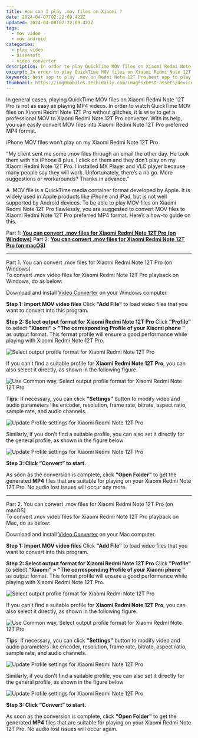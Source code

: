 ```yaml
---
title: How can I play .mov files on Xiaomi ?
date: 2024-04-07T02:22:09.422Z
updated: 2024-04-08T02:22:09.422Z
tags: 
  - mov video
  - mov android
categories: 
  - play video
  - aiseesoft
  - video converter
description: In order to play QuickTime MOV files on Xiaomi Redmi Note 12T Pro without glitches, it is wise to get a professional MOV to Xiaomi Redmi Note 12T Pro converter. With its help, you can easily convert MOV files into Xiaomi Redmi Note 12T Pro preferred MP4 format. 
excerpt: In order to play QuickTime MOV files on Xiaomi Redmi Note 12T Pro without glitches, it is wise to get a professional MOV to Xiaomi Redmi Note 12T Pro converter. With its help, you can easily convert MOV files into Xiaomi Redmi Note 12T Pro preferred MP4 format. 
keywords: best app to play .mov on Redmi Note 12T Pro,best app to play .mov on Xiaomi Redmi Note 12T Pro,.mov playback on Xiaomi,will mov play on Redmi Note 12T Pro,.mov playback on Xiaomi Redmi Note 12T Pro,can't open .mov on Xiaomi Redmi Note 12T Pro,mov to h264 converter android,best mov transcoder android,playing mov videos on phone android,Xiaomi Redmi Note 12T Pro wont play mov,video to mp4 codec converter for android,how to converter 720p to mov on android
thumbnail: https://img0mobiles.techidaily.com/images/best-assets/devices/xiaomi/xiaomi-redmi-note-12t-pro/1.jpg
---
```


<div class="atpl-content atpl-for-aiseesoft-video-converter play-mov-on-android">

<div class="atpl-post-description-part-1">
<div class="tpl-content-sub-paragraph-normal">
  <p>
    In general cases, playing QuickTime MOV files on Xiaomi Redmi Note 12T Pro is not as easy as playing MP4 videos. In order to watch QuickTime MOV files on Xiaomi Redmi Note 12T Pro without glitches, it is wise to get a professional MOV to Xiaomi Redmi Note 12T Pro converter. With its help, you can easily convert MOV files into Xiaomi Redmi Note 12T Pro preferred MP4 format. 
  </p>
</div>
</div>



<div class="atpl-post-description-part-2">
<div class="tpl-content-sub-paragraph-question">
  iPhone MOV files won’t play on my Xiaomi Redmi Note 12T Pro
</div>
<div class="tpl-content-sub-paragraph-content">
<p>
  “My client sent me some .mov files through an email the other day. He took them with his iPhone 8 plus. I click on them and they don’t play on my Xiaomi Redmi Note 12T Pro. I installed MX Player and VLC player because many people say they will work. Unfortunately, there’s a no go. More suggestions or workarounds? Thanks in advance.”
</p>
<p>
  A .MOV file is a QuickTime media container format developed by Apple. It is widely used in Apple products like iPhone and iPad, but is not well supported by Android devices. To be able to play MOV files on Xiaomi Redmi Note 12T Pro flawlessly, you are suggested to convert MOV files to Xiaomi Redmi Note 12T Pro preferred MP4 format. Here’s a how-to guide on this.
</p>
</div>
</div>

Part 1: <strong><a href="#p1">You can convert .mov files for Xiaomi Redmi Note 12T Pro (on Windows)</a></strong>
Part 2: <strong><a href="#p2">You can convert .mov files for Xiaomi Redmi Note 12T Pro (on macOS)</a></strong>

<!-- Part 1 -->
<a id="p1" name="p1" ></a><hr>

<div class="atpl-step-part-style">Part 1. You can convert .mov files for Xiaomi Redmi Note 12T Pro (on Windows)</div>
To convert .mov video files for Xiaomi Redmi Note 12T Pro playback on Windows, do as below:

Download and install <a class="atpl-step-content-a-style" href="https://tools.techidaily.com/aiseesoft-total-video-converter/" >Video Converter</a> on your Windows computer.


<strong>Step 1: Import MOV video files </strong>
Click <b>"Add File"</b> to load video files that you want to convert into this program.

<strong>Step 2: Select output format for Xiaomi Redmi Note 12T Pro</strong>
Click <b>"Profile"</b> to select <b>"Xiaomi" > "The corresponding Profile of your Xiaomi phone "</b> as output format. This format profile will ensure a good performance while playing with Xiaomi Redmi Note 12T Pro.

<img src="https://tools.techidaily.com/images/apps/aiseesoft/video-converter/devices/xiaomi/fv.mp4/win/profile.png" class="atpl-imgstyle" alt="Select output profile format for Xiaomi Redmi Note 12T Pro" />

If you can't find a suitable profile for **Xiaomi Redmi Note 12T Pro**, you can also select it directly, as shown in the following figure.

<img src="https://tools.techidaily.com/images/apps/aiseesoft/video-converter/devices/common_android/fv.mp4/win/profile.png" class="atpl-imgstyle" alt="Use Common way, Select output profile format for Xiaomi Redmi Note 12T Pro" />

<strong>Tips:</strong>
If necessary, you can click <b>"Settings"</b> button to modify video and audio parameters like encoder, resolution, frame rate, bitrate, aspect ratio, sample rate, and audio channels. 

<img src="https://tools.techidaily.com/images/apps/aiseesoft/video-converter/devices/xiaomi/fv.mp4/win/settings.png" class="atpl-imgstyle"  alt="Update Profile settings for Xiaomi Redmi Note 12T Pro" />

Similarly, if you don't find a suitable profile, you can also set it directly for the general profile, as shown in the figure below

<img src="https://tools.techidaily.com/images/apps/aiseesoft/video-converter/devices/common_android/fv.mp4/win/settings.png" class="atpl-imgstyle"  alt="Update Profile settings for Xiaomi Redmi Note 12T Pro" />

<strong>Step 3: Click “Convert” to start.</strong>

As soon as the conversion is complete, click <b>"Open Folder"</b> to get the generated <b>MP4</b> files that are suitable for playing on your Xiaomi Redmi Note 12T Pro. No audio lost issues will occur any more.

<!-- Part 2 -->
<a id="p2" name="p2"></a><hr>

<div class="atpl-step-part-style">Part 2. You can convert .mov files for Xiaomi Redmi Note 12T Pro (on macOS)</div>
To convert .mov video files for Xiaomi Redmi Note 12T Pro playback on Mac, do as below:

Download and install <a class="atpl-step-content-a-style" href="https://tools.techidaily.com/aiseesoft-total-video-converter/" >Video Converter</a> on your Mac computer.

<strong>Step 1: Import MOV video files </strong>
Click <b>"Add File"</b> to load video files that you want to convert into this program.

<strong>Step 2: Select output format for Xiaomi Redmi Note 12T Pro</strong>
Click <b>"Profile"</b> to select <b>"Xiaomi" > "The corresponding Profile of your Xiaomi phone "</b> as output format. This format profile will ensure a good performance while playing with Xiaomi Redmi Note 12T Pro.

<img src="https://tools.techidaily.com/images/apps/aiseesoft/video-converter/devices/xiaomi/fv.mp4/mac/profile.png" class="atpl-imgstyle" alt="Select output profile format for Xiaomi Redmi Note 12T Pro" />

If you can't find a suitable profile for **Xiaomi Redmi Note 12T Pro**, you can also select it directly, as shown in the following figure.

<img src="https://tools.techidaily.com/images/apps/aiseesoft/video-converter/devices/common_android/fv.mp4/mac/profile.png" class="atpl-imgstyle" alt="Use Common way, Select output profile format for Xiaomi Redmi Note 12T Pro" />

<strong>Tips:</strong>
If necessary, you can click <b>"Settings"</b> button to modify video and audio parameters like encoder, resolution, frame rate, bitrate, aspect ratio, sample rate, and audio channels. 

<img src="https://tools.techidaily.com/images/apps/aiseesoft/video-converter/devices/xiaomi/fv.mp4/mac/settings.png" class="atpl-imgstyle"  alt="Update Profile settings for Xiaomi Redmi Note 12T Pro" />

Similarly, if you don't find a suitable profile, you can also set it directly for the general profile, as shown in the figure below

<img src="https://tools.techidaily.com/images/apps/aiseesoft/video-converter/devices/common_android/fv.mp4/win/settings.png" class="atpl-imgstyle"  alt="Update Profile settings for Xiaomi Redmi Note 12T Pro" />

<strong>Step 3: Click “Convert” to start.</strong>

As soon as the conversion is complete, click <b>"Open Folder"</b> to get the generated <b>MP4</b> files that are suitable for playing on your Xiaomi Redmi Note 12T Pro. No audio lost issues will occur again.



<div class="atpl-post-end">
  <div class="atpl-post-device-model-description">
    
  </div>
</div>

<ins class="adsbygoogle"
     style="display:block"
     data-ad-client="ca-pub-7571918770474297"
     data-ad-slot="8358498916"
     data-ad-format="auto"
     data-full-width-responsive="true"></ins>


</div>